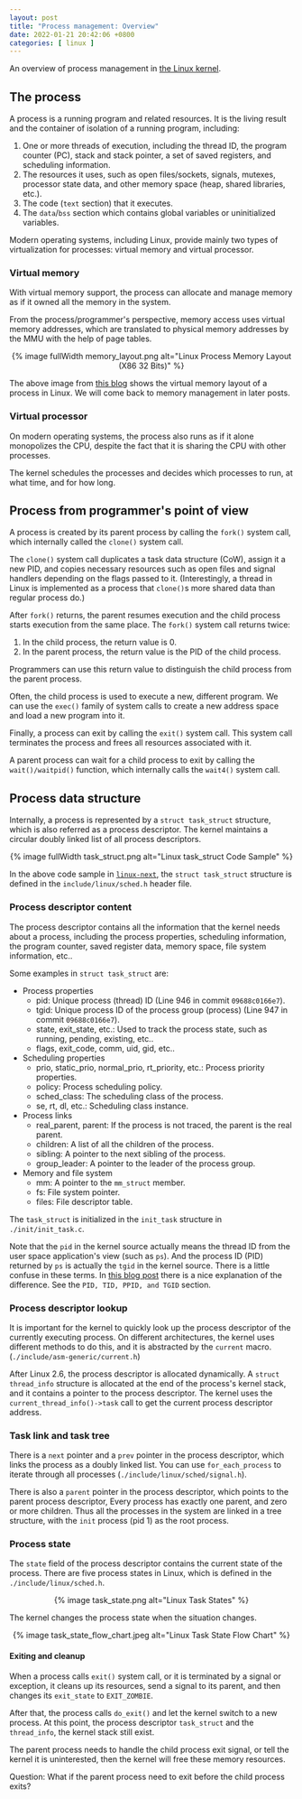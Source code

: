 ```yaml
---
layout: post
title: "Process management: Overview"
date: 2022-01-21 20:42:06 +0800
categories: [ linux ]
---
```


An overview of process management in [the Linux kernel][kernel-archives].

<!-- more -->

## The process

A process is a running program and related resources.
It is the living result and the container of isolation of a running program, including:

1. One or more threads of execution, including the thread ID, the program counter (PC), stack and stack pointer, a set of saved registers, and scheduling information.
2. The resources it uses, such as open files/sockets, signals, mutexes, processor state data, and other memory space (heap, shared libraries, etc.).
3. The code (`text` section) that it executes.
4. The `data`/`bss` section which contains global variables or uninitialized variables.

Modern operating systems, including Linux, provide mainly two types of virtualization for processes: virtual memory and virtual processor.

### Virtual memory

With virtual memory support, the process can allocate and manage memory as if it owned all the memory in the system.

From the process/programmer's perspective, memory access uses virtual memory addresses,
which are translated to physical memory addresses by the MMU with the help of page tables.

<center>
{% image fullWidth memory_layout.png alt="Linux Process Memory Layout (X86 32 Bits)" %}
</center>

The above image from [this blog][gustavo2009] shows the virtual memory layout of a process in Linux.
We will come back to memory management in later posts.

### Virtual processor

On modern operating systems, the process also runs as if it alone monopolizes the CPU,
despite the fact that it is sharing the CPU with other processes.

The kernel schedules the processes and decides which processes to run, at what time, and for how long.

## Process from programmer's point of view

A process is created by its parent process by calling the `fork()` system call, which internally called the `clone()` system call.

The `clone()` system call duplicates a task data structure (CoW), assign it a new PID,
and copies necessary resources such as open files and signal handlers depending on the flags passed to it.
(Interestingly, a thread in Linux is implemented as a process that `clone()`s more shared data than regular process do.)

After `fork()` returns, the parent resumes execution and the child process starts execution from the same place.
The `fork()` system call returns twice:

1. In the child process, the return value is 0.
2. In the parent process, the return value is the PID of the child process.

Programmers can use this return value to distinguish the child process from the parent process.

Often, the child process is used to execute a new, different program.
We can use the `exec()` family of system calls to create a new address space and load a new program into it.

Finally, a process can exit by calling the `exit()` system call.
This system call terminates the process and frees all resources associated with it.

A parent process can wait for a child process to exit by calling the `wait()/waitpid()` function,
which internally calls the `wait4()` system call.

## Process data structure

Internally, a process is represented by a `struct task_struct` structure, which is also referred as a process descriptor.
The kernel maintains a circular doubly linked list of all process descriptors.

<center>
{% image fullWidth task_struct.png alt="Linux task_struct Code Sample" %}
</center>

In the above code sample in [`linux-next`][linux-next],
the `struct task_struct` structure is defined in the `include/linux/sched.h` header file.

### Process descriptor content

The process descriptor contains all the information that the kernel needs about a process,
including the process properties, scheduling information, the program counter,
saved register data, memory space, file system information, etc..

Some examples in `struct task_struct` are:

* Process properties
    * pid: Unique process (thread) ID (Line 946 in commit `09688c0166e7`).
    * tgid: Unique process ID of the process group (process) (Line 947 in commit `09688c0166e7`).
    * state, exit_state, etc.: Used to track the process state, such as running, pending, existing, etc..
    * flags, exit_code, comm, uid, gid, etc..
* Scheduling properties
    * prio, static_prio, normal_prio, rt_priority, etc.: Process priority properties.
    * policy: Process scheduling policy.
    * sched_class: The scheduling class of the process.
    * se, rt, dl, etc.: Scheduling class instance.
* Process links
    * real_parent, parent: If the process is not traced, the parent is the real parent.
    * children: A list of all the children of the process.
    * sibling: A pointer to the next sibling of the process.
    * group_leader: A pointer to the leader of the process group.
* Memory and file system
    * mm: A pointer to the `mm_struct` member.
    * fs: File system pointer.
    * files: File descriptor table.

The `task_struct` is initialized in the `init_task` structure in `./init/init_task.c`.

Note that the `pid` in the kernel source actually means the thread ID from the user space application's view (such as `ps`).
And the process ID (PID) returned by `ps` is actually the `tgid` in the kernel source.
There is a little confuse in these terms.
In [this blog post][pidtidppidtgid] there is a nice explanation of the difference. See the `PID, TID, PPID, and TGID` section.

### Process descriptor lookup

It is important for the kernel to quickly look up the process descriptor of the currently executing process.
On different architectures, the kernel uses different methods to do this, and it is abstracted by the `current` macro. (`./include/asm-generic/current.h`)

After Linux 2.6, the process descriptor is allocated dynamically.
A `struct thread_info` structure is allocated at the end of the process's kernel stack,
and it contains a pointer to the process descriptor.
The kernel uses the `current_thread_info()->task` call to get the current process descriptor address.

### Task link and task tree

There is a `next` pointer and a `prev` pointer in the process descriptor, which links the process as a doubly linked list.
You can use `for_each_process` to iterate through all processes (`./include/linux/sched/signal.h`).

There is also a `parent` pointer in the process descriptor, which points to the parent process descriptor,
Every process has exactly one parent, and zero or more children.
Thus all the processes in the system are linked in a tree structure, with the `init` process (pid 1) as the root process.

### Process state

The `state` field of the process descriptor contains the current state of the process.
There are five process states in Linux, which is defined in the `./include/linux/sched.h`.

<center>
{% image task_state.png alt="Linux Task States" %}
</center>

The kernel changes the process state when the situation changes.

<center>
{% image task_state_flow_chart.jpeg alt="Linux Task State Flow Chart" %}
</center>

#### Exiting and cleanup

When a process calls `exit()` system call, or it is terminated by a signal or exception,
it cleans up its resources, send a signal to its parent, and then changes its `exit_state` to `EXIT_ZOMBIE`.

After that, the process calls `do_exit()` and let the kernel switch to a new process.
At this point, the process descriptor `task_struct` and the `thread_info`, the kernel stack still exist.

The parent process needs to handle the child process exit signal, or tell the kernel it is uninterested,
then the kernel will free these memory resources.

Question: What if the parent process need to exit before the child process exits?


[kernel-archives]:          https://www.kernel.org/
[gustavo2009]:              https://manybutfinite.com/post/anatomy-of-a-program-in-memory/
[linux-next]:               https://git.kernel.org/pub/scm/linux/kernel/git/next/linux-next.git
[pidtidppidtgid]:           https://helix979.github.io/jkoo/post/os-scheduler/
